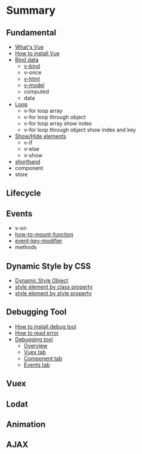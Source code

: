 # Summary

## Fundamental

* [What's Vue](README.md)
* [How to install Vue](how.md)
* [Bind data](bind-value.md)
  * [v-bind](bind-value/v-bind.md)
  * v-once
  * [v-html](bind-value/v-html.md)
  * [v-model](bind-value/v-model.md)
  * computed
  * data
* [Loop](v-for.md)
  * v-for loop array
  * v-for loop through object
  * v-for loop array show index
  * v-for loop through object show index and key
* [Show/Hide elements](inter.md)
  * v-if
  * v-else
  * v-show
* [shorthand](shorthand.md)
* component
* store

## Lifecycle

## Events

* v-on
* [how-to-mount-function](how-to-mount-function.md)
* [event-key-modifier](event-key-modifier.md)
* methods

## Dynamic Style by CSS

* [Dynamic Style Object](dynamic-style-object.md)
* [style element by class property](v-bindclass.md)
* [style element by style property](how-to-style-control.md)

## Debugging Tool

* [How to install debug tool](debugging-tool/how-to-install-debug-tool.md)
* [How to read error](debugging-tool/how-to-read-error.md)
* [Debugging tool](debugging-tool/debugging-tool-overview.md)
  * [Overview](debugging-tool/debugging-tool-overview/overview.md)
  * [Vuex tab](debugging-tool/debugging-tool-overview/vuex-tab.md)
  * [Component tab](debugging-tool/debugging-tool-overview/component-tab.md)
  * [Events tab](debugging-tool/debugging-tool-overview/events-tab.md)

## Vuex

## Lodat

## Animation

## AJAX

